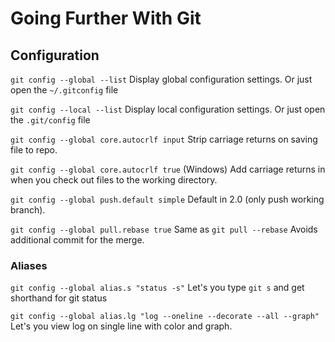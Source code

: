 Going Further With Git
=======================

## Configuration
```git config --global --list``` Display global configuration settings. Or just open the ```~/.gitconfig``` file

```git config --local --list``` Display local configuration settings. Or just open the ```.git/config``` file

```git config --global core.autocrlf input``` Strip carriage returns on saving file to repo.

```git config --global core.autocrlf true``` (Windows) Add carriage returns in when you check out files to the working directory.

```git config --global push.default simple``` Default in 2.0 (only push working branch).

```git config --global pull.rebase true``` Same as ```git pull --rebase``` Avoids additional commit for the merge.

### Aliases
```git config --global alias.s "status -s"``` Let's you type ```git s``` and get shorthand for git status

```git config --global alias.lg "log --oneline --decorate --all --graph"``` Let's you view log on single line with color and graph.


